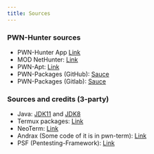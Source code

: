 ```yaml
---
title: Sources
---
```


### PWN-Hunter sources
* PWN-Hunter App [Link](https://gitlab.com/pwn-hunter/pwn-term)
* MOD NetHunter: [Link](https://gitlab.com/pwn-hunter/nethunter/nethunter-app)
* PWN-Apt: [Link](https://gitlab.com/pwn-hunter/apt-repository)
* PWN-Packages (GitHub): [Sauce](https://github.com/pwn-term)
* PWN-Packages (Gitlab): [Sauce](https://gitlab.com/pwn-hunter)

### Sources and credits (3-party)
* Java: [JDK11](https://play.google.com/store/apps/details?id=ru.iiec.jvdroid) and [JDK8](https://github.com/Hax4us/java)
* Termux packages: [Link](https://github.com/termux/)
* NeoTerm: [Link](https://github.com/NeoTerm/)
* Andrax (Some code of it is in pwn-term): [Link](https://gitlab.com/crk-mythical/andrax-hackers-platform-v5-2/)
* PSF (Pentesting-Framework): [Link](https://github.com/abhackerofficial/pentesting-framework)